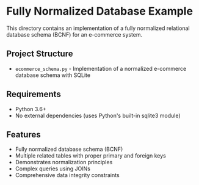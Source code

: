 # Fully Normalized Database Example

This directory contains an implementation of a fully normalized relational database schema (BCNF) for an e-commerce system.

## Project Structure

- `ecommerce_schema.py` - Implementation of a normalized e-commerce database schema with SQLite

## Requirements

- Python 3.6+
- No external dependencies (uses Python's built-in sqlite3 module)

## Features

- Fully normalized database schema (BCNF)
- Multiple related tables with proper primary and foreign keys
- Demonstrates normalization principles
- Complex queries using JOINs
- Comprehensive data integrity constraints 